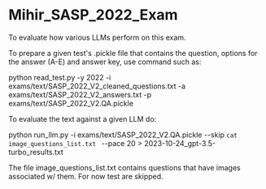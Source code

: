 # Mihir_SASP_2022_Exam

To evaluate how various LLMs perform on this exam.

To prepare a given test's .pickle file that contains the question, options for the answer (A-E) and answer key, use command such as:

python read_test.py -y 2022  -i exams/text/SASP_2022_V2_cleaned_questions.txt  -a exams/text/SASP_2022_V2_answers.txt -p exams/text/SASP_2022_V2.QA.pickle

To evaluate the text against a given LLM do:

python run_llm.py  -i exams/text/SASP_2022_V2.QA.pickle  --skip `cat image_questions_list.txt `  --pace 20 > 2023-10-24_gpt-3.5-turbo_results.txt

The file image_questions_list.txt contains questions that have images associated w/ them. For now test are skipped.
